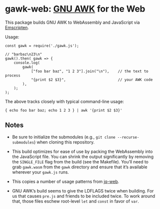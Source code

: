 # gawk-web: [GNU AWK](https://www.gnu.org/software/gawk/) for the Web

This package builds GNU AWK to WebAssembly and JavaScript via [Emscripten](https://emscripten.org/).

Usage:
```
const gawk = require('./gawk.js');

// "barbaz\n23\n"
gawk().then( gawk => {
    console.log(
        gawk(
            ["foo bar baz", "1 2 3"].join("\n"),    // the text to process
            "{print $2 $3}",                        // your AWK code
        ),
    );
);
```
The above tracks closely with typical command-line usage:
```
{ echo foo bar baz; echo 1 2 3 } | awk '{print $2 $3}'
```

## Notes

- Be sure to initialize the submodules (e.g., `git clone --recurse-submodules`)
when cloning this repository.

- This build optimizes for ease of use by packing the WebAssembly into the
JavaScript file. You can shrink the output significantly by removing
the `SINGLE_FILE` flag from the build (see the Makefile). You’ll need to
grab `gawk.wasm` from the `gawk` directory and ensure that it’s available
wherever your `gawk.js` runs.

- This copies a number of usage patterns from
[jq-web](https://github.com/fiatjaf/jq-web).

- GNU AWK’s build seems to give the LDFLAGS twice when building. For us that
causes `pre.js` and friends to be included twice. To work around that, those
files eschew root-level `let` and `const` in favor of `var`.
